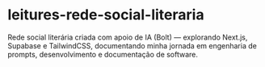 # leitures-rede-social-literaria
Rede social literária criada com apoio de IA (Bolt) — explorando Next.js, Supabase e TailwindCSS, documentando minha jornada em engenharia de prompts, desenvolvimento e documentação de software.
